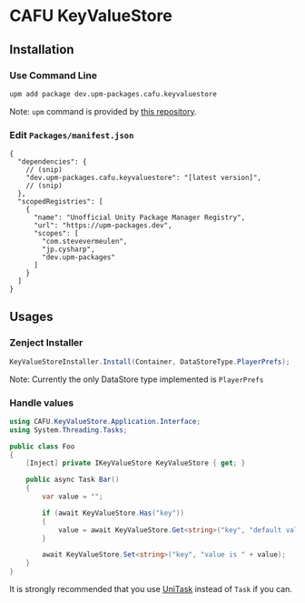 # CAFU KeyValueStore

## Installation

### Use Command Line

```bash
upm add package dev.upm-packages.cafu.keyvaluestore
```

Note: `upm` command is provided by [this repository](https://github.com/upm-packages/upm-cli).

### Edit `Packages/manifest.json`

```jsonc
{
  "dependencies": {
    // (snip)
    "dev.upm-packages.cafu.keyvaluestore": "[latest version]",
    // (snip)
  },
  "scopedRegistries": [
    {
      "name": "Unofficial Unity Package Manager Registry",
      "url": "https://upm-packages.dev",
      "scopes": [
        "com.stevevermeulen",
        "jp.cysharp",
        "dev.upm-packages"
      ]
    }
  ]
}
```

## Usages

### Zenject Installer

```csharp
KeyValueStoreInstaller.Install(Container, DataStoreType.PlayerPrefs);
```

Note: Currently the only DataStore type implemented is `PlayerPrefs`

### Handle values

```csharp
using CAFU.KeyValueStore.Application.Interface;
using System.Threading.Tasks;

public class Foo
{
    [Inject] private IKeyValueStore KeyValueStore { get; }

    public async Task Bar()
    {
        var value = "";

        if (await KeyValueStore.Has("key"))
        {
            value = await KeyValueStore.Get<string>("key", "default value");
        }

        await KeyValueStore.Set<string>("key", "value is " + value);
    }
}
```

It is strongly recommended that you use [UniTask](https://github.com/cysharp/UniTask) instead of `Task` if you can.
